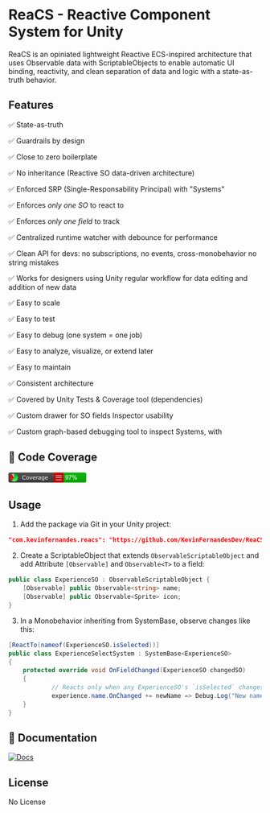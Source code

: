 # ReaCS - Reactive Component System for Unity

ReaCS is an opiniated lightweight Reactive ECS-inspired architecture that uses Observable data with ScriptableObjects to enable automatic UI binding, reactivity, and clean separation of data and logic with a state-as-truth behavior.

## Features
✅ State-as-truth

✅ Guardrails by design

✅ Close to zero boilerplate

✅ No inheritance (Reactive SO data-driven architecture)

✅ Enforced SRP (Single-Responsability Principal) with "Systems" 

✅ Enforces *only one SO* to react to

✅ Enforces *only one field* to track

✅ Centralized runtime watcher with debounce for performance

✅ Clean API for devs: no subscriptions, no events, cross-monobehavior  no string mistakes

✅ Works for designers using Unity regular workflow for data editing and addition of new data

✅ Easy to scale

✅ Easy to test

✅ Easy to debug (one system = one job)

✅ Easy to analyze, visualize, or extend later

✅ Easy to maintain

✅ Consistent architecture

✅ Covered by Unity Tests & Coverage tool (dependencies)

✅ Custom drawer for SO fields Inspector usability

✅ Custom graph-based debugging tool to inspect Systems, with

## 🔎 Code Coverage
[![Alt text](https://github.com/KevinFernandesDev/ReaCS/blob/main/badge_linecoverage.png)](https://github.com/KevinFernandesDev/ReaCS/blob/main/badge_linecoverage.png)

## Usage
1. Add the package via Git in your Unity project:
```json
"com.kevinfernandes.reacs": "https://github.com/KevinFernandesDev/ReaCS.git"
```

2. Create a ScriptableObject that extends `ObservableScriptableObject` and add Attribute `[Observable]` and `Observable<T>` to a field:
```csharp
public class ExperienceSO : ObservableScriptableObject {
    [Observable] public Observable<string> name;
    [Observable] public Observable<Sprite> icon;
}
```

3. In a Monobehavior inheriting from SystemBase, observe changes like this:
```csharp
[ReactTo(nameof(ExperienceSO.isSelected))]
public class ExperienceSelectSystem : SystemBase<ExperienceSO>
{
    protected override void OnFieldChanged(ExperienceSO changedSO)
    {
            // Reacts only when any ExperienceSO's `isSelected` changes
            experience.name.OnChanged += newName => Debug.Log("New name: " + newName);
    }
}
```

## 📘 Documentation
[![Docs](https://img.shields.io/badge/docs-online-blue)](https://github.com/KevinFernandesDev/ReaCS/wiki)

## License
No License
